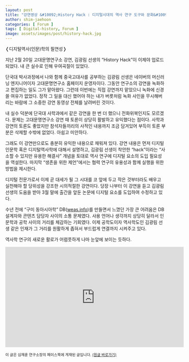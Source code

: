 ```yaml
---
layout: post
title: "강연영상 &#10092;History Hack : 디지털시대의 역사 연구 도구와 문화&#10093;"
author: shim-jaehoon
categories: [ Forum ]
tags: [ Digital-history, Forum ]
image: assets/images/post/history-hack.jpg
---
```


&#10092;디지털역사(인문)학의 필연성&#10093;

지난 2월 20일 고대문명연구소 강연, 김광림 선생의 “History Hack”이 이제야 업로드되었다. 내 큰 실수로 인해 우여곡절이 있었다. 

단국대 박사과정에서 나와 함께 중국고대사를 공부하는 김광림 선생은 네이버의 머신러닝 엔지니어이자 고대문명연구소 홈페이지 운영자이다. 그동안 연구소의 강연을 녹화하고 편집하는 일도 그가 맡아왔다. 그런데 이번에는 직접 강연까지 맡았으니 녹화에 신경 쓸 여유가 없었다. 정작 그 일을 대신 했어야 하는 내가 버릇처럼 녹화 사인을 무시해버리는 바람에 그 소중한 강연 동영상 전체를 날려버린 것이다.

내 실수 덕분에 단국대 사학과에서 같은 강연을 한 번 더 했으니 전화위복인지도 모르겠다. 문제는 고대문명연구소 강연 때 토론이 상당히 활발하고 유익했다는 점이다. 사학과 강연의 토론도 좋았지만 참석자들끼리의 사적인 내용까지 조금 담겨있어 부득이 토론 부분은 삭제할 수밖에 없었다. 아쉽고 미안하다.

그래도 이 강연만으로도 충분히 유익한 내용으로 채워져 있다. 강연 내용은 먼저 디지털인문학 혹은 디지털역사학에 대해서 설명하고, 김광림 선생이 착안한 “hack”이라는 “사소할 수 있지만 유용한 해결사” 개념을 토대로 역사 연구에 디지털 요소의 도입 필요성을 역설한다. 마지막 “생존을 위한 제언”에서는 협력 연구의 유용성과 함께 실행을 위한 방법을 제시한다.

디지털 전문가로서 이제 곧 대세가 될 그 시대를 코 앞에 두고 작은 것부터라도 배우고 실천해야 할 당위성을 강조한 시의적절한 강연이다. 당장 나부터 이 강연을 듣고 김광림 선생의 도움을 받아 3월 말에 출간을 앞둔 논문에 디지털 요소를 도입하여 수정하고 있다.

수년 전에 “구미 동아시아학” DB([weas.info](https://weas.info))를 만들면서 느꼈던 가장 큰 어려움은 DB 설계자와 콘텐츠 담당자 사이의 소통 문제였다. 사용 언어나 생각까지 상당히 달라서 인문학과 공학 사이의 거리를 체감하는 기회였다. 이제 공학도이자 역사학도인 김광림 선생 같은 인재가 그 거리를 원활하게 좁혀서 부드럽게 연결까지 시켜주고 있다. 

역사학 연구의 새로운 활로가 어렴풋하게 나마 눈앞에 보이는 듯하다.


<iframe width="560" height="315" src="https://www.youtube.com/embed/ulPXhrTi6u8" title="YouTube video player" frameborder="0" allow="accelerometer; autoplay; clipboard-write; encrypted-media; gyroscope; picture-in-picture" allowfullscreen></iframe>




<span class="text-muted"><small>이 글은 심재훈 연구소장의 페이스북에 게재된 글입니다. <a href="https://www.facebook.com/100000335256259/posts/3992767430744393/" target="_blank">(원글 바로가기)</a></small></span>
